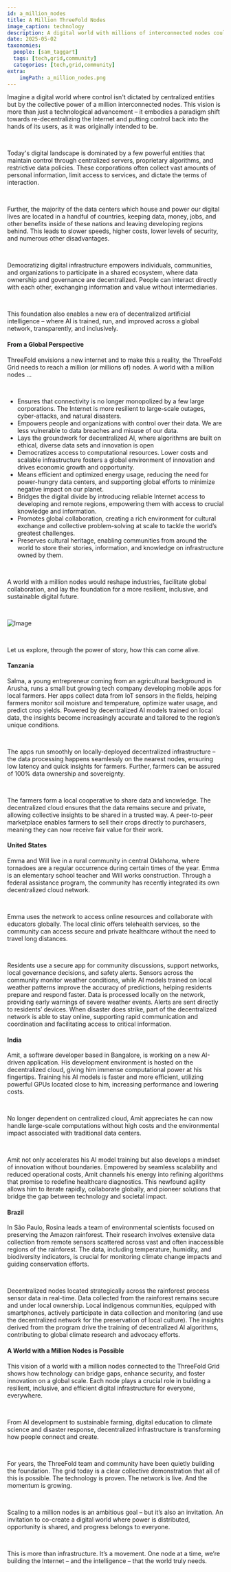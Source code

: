 ```yaml
---
id: a_million_nodes
title: A Million ThreeFold Nodes
image_caption: technology
description: A digital world with millions of interconnected nodes could change everything – from how our data is owned and used to how we develop AI. Explore a future where control is decentralized, empowering individuals and communities.
date: 2025-05-02
taxonomies:
  people: [sam_taggart]
  tags: [tech,grid,community]
  categories: [tech,grid,community]
extra:
    imgPath: a_million_nodes.png
---
```


Imagine a digital world where control isn't dictated by centralized entities but by the collective power of a million interconnected nodes. This vision is more than just a technological advancement – it embodies a paradigm shift towards re-decentralizing the Internet and putting control back into the hands of its users, as it was originally intended to be.

</br>

Today's digital landscape is dominated by a few powerful entities that maintain control through centralized servers, proprietary algorithms, and restrictive data policies. These corporations often collect vast amounts of personal information, limit access to services, and dictate the terms of interaction.

</br>

Further, the majority of the data centers which house and power our digital lives are located in a handful of countries, keeping data, money, jobs, and other benefits inside of these nations and leaving developing regions behind. This leads to slower speeds, higher costs, lower levels of security, and numerous other disadvantages.

</br>

Democratizing digital infrastructure empowers individuals, communities, and organizations to participate in a shared ecosystem, where data ownership and governance are decentralized. People can interact directly with each other, exchanging information and value without intermediaries.

</br>

This foundation also enables a new era of decentralized artificial intelligence – where AI is trained, run, and improved across a global network, transparently, and inclusively.

#### From a Global Perspective

ThreeFold envisions a new internet and to make this a reality, the ThreeFold Grid needs to reach a million (or millions of) nodes. A world with a million nodes ...

</br>

- Ensures that connectivity is no longer monopolized by a few large corporations. The Internet is more resilient to large-scale outages, cyber-attacks, and natural disasters. 
- Empowers people and organizations with control over their data. We are less vulnerable to data breaches and misuse of our data. 
- Lays the groundwork for decentralized AI, where algorithms are built on ethical, diverse data sets and innovation is open 
- Democratizes access to computational resources. Lower costs and scalable infrastructure fosters a global environment of innovation and drives economic growth and opportunity. 
- Means efficient and optimized energy usage, reducing the need for power-hungry data centers, and supporting global efforts to minimize negative impact on our planet. 
- Bridges the digital divide by introducing reliable Internet access to developing and remote regions, empowering them with access to crucial knowledge and information.
- Promotes global collaboration, creating a rich environment for cultural exchange and collective problem-solving at scale to tackle the world’s greatest challenges.
- Preserves cultural heritage, enabling communities from around the world to store their stories, information, and knowledge on infrastructure owned by them.

</br>

A world with a million nodes would reshape industries, facilitate global collaboration, and lay the foundation for a more resilient, inclusive, and sustainable digital future.

</br>

![Image](./a_million_nodes_1.png)

</br>

Let us explore, through the power of story, how this can come alive.

#### Tanzania

Salma, a young entrepreneur coming from an agricultural background in Arusha, runs a small but growing tech company developing mobile apps for local farmers. Her apps collect data from IoT sensors in the fields, helping farmers monitor soil moisture and temperature, optimize water usage, and predict crop yields. Powered by decentralized AI models trained on local data, the insights become increasingly accurate and tailored to the region’s unique conditions.

</br>

The apps run smoothly on locally-deployed decentralized infrastructure – the data processing happens seamlessly on the nearest nodes, ensuring low latency and quick insights for farmers. Further, farmers can be assured of 100% data ownership and sovereignty.

</br>

The farmers form a local cooperative to share data and knowledge. The decentralized cloud ensures that the data remains secure and private, allowing collective insights to be shared in a trusted way. A peer-to-peer marketplace enables farmers to sell their crops directly to purchasers, meaning they can now receive fair value for their work.

#### United States

Emma and Will live in a rural community in central Oklahoma, where tornadoes are a regular occurrence during certain times of the year. Emma is an elementary school teacher and Will works construction. Through a federal assistance program, the community has recently integrated its own decentralized cloud network.

</br>

Emma uses the network to access online resources and collaborate with educators globally. The local clinic offers telehealth services, so the community can access secure and private healthcare without the need to travel long distances.

</br>

Residents use a secure app for community discussions, support networks, local governance decisions, and safety alerts. Sensors across the community monitor weather conditions, while AI models trained on local weather patterns improve the accuracy of predictions, helping residents prepare and respond faster. Data is processed locally on the network, providing early warnings of severe weather events. Alerts are sent directly to residents’ devices. When disaster does strike, part of the decentralized network is able to stay online, supporting rapid communication and coordination and facilitating access to critical information.

#### India

Amit, a software developer based in Bangalore, is working on a new AI-driven application. His development environment is hosted on the decentralized cloud, giving him immense computational power at his fingertips. Training his AI models is faster and more efficient, utilizing powerful GPUs located close to him, increasing performance and lowering costs.

</br>

No longer dependent on centralized cloud, Amit appreciates he can now handle large-scale computations without high costs and the environmental impact associated with traditional data centers.

</br>

Amit not only accelerates his AI model training but also develops a mindset of innovation without boundaries. Empowered by seamless scalability and reduced operational costs, Amit channels his energy into refining algorithms that promise to redefine healthcare diagnostics. This newfound agility allows him to iterate rapidly, collaborate globally, and pioneer solutions that bridge the gap between technology and societal impact.

#### Brazil

In São Paulo, Rosina leads a team of environmental scientists focused on preserving the Amazon rainforest. Their research involves extensive data collection from remote sensors scattered across vast and often inaccessible regions of the rainforest. The data, including temperature, humidity, and biodiversity indicators, is crucial for monitoring climate change impacts and guiding conservation efforts.

</br>

Decentralized nodes located strategically across the rainforest process sensor data in real-time. Data collected from the rainforest remains secure and under local ownership. Local indigenous communities, equipped with smartphones, actively participate in data collection and monitoring (and use the decentralized network for the preservation of local culture). The insights derived from the program drive the training of decentralized AI algorithms, contributing to global climate research and advocacy efforts.

#### A World with a Million Nodes is Possible

This vision of a world with a million nodes connected to the ThreeFold Grid shows how technology can bridge gaps, enhance security, and foster innovation on a global scale. Each node plays a crucial role in building a resilient, inclusive, and efficient digital infrastructure for everyone, everywhere.

</br>

From AI development to sustainable farming, digital education to climate science and disaster response, decentralized infrastructure is transforming how people connect and create.

</br>

For years, the ThreeFold team and community have been quietly building the foundation. The grid today is a clear collective demonstration that all of this is possible. The technology is proven. The network is live. And the momentum is growing.

</br>

Scaling to a million nodes is an ambitious goal – but it’s also an invitation. An invitation to co-create a digital world where power is distributed, opportunity is shared, and progress belongs to everyone.

</br>

This is more than infrastructure. It’s a movement. One node at a time, we’re building the Internet – and the intelligence – that the world truly needs.